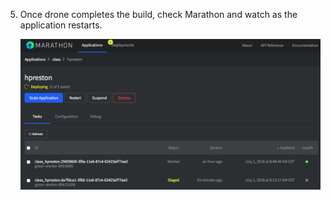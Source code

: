 
5. Once drone completes the build, check Marathon and watch as the application restarts.

    ![Marathon App Restart](images/marathon_app_restart.png)

